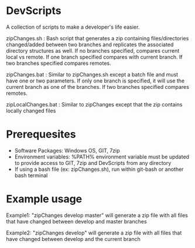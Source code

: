 # DevScripts
A collection of scripts to make a developer's life easier.

zipChanges.sh : Bash script that generates a zip containing files/directories changed/added between two branches and replicates the associated directory structures as well. If no branches specified, compares current local vs remote. If one branch specified compares with current branch. If two branches specified compares remotes.

zipChanges.bat : Similar to zipChanges.sh except a batch file and must have one or two parameters. If only one branch is specified, it will use the current branch as one of the branches. If two branches specified compares remotes.

zipLocalChanges.bat : Similar to zipChanges except that the zip contains locally changed files

# Prerequesites
- Software Packages: Windows OS, GIT, 7zip
- Environment variables: %PATH% environment variable must be updated to provide access to GIT, 7zip and DevScripts from any directory
- If using a bash file (ex: zipChanges.sh), run within git-bash or another bash terminal

# Example usage
Example1: "zipChanges develop master" will generate a zip file with all files that have changed between develop and master branches

Example2: "zipChanges develop" will generate a zip file with all files that have changed between develop and the current branch
